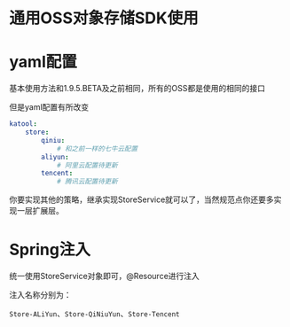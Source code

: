 # 通用OSS对象存储SDK使用

# yaml配置

基本使用方法和1.9.5.BETA及之前相同，所有的OSS都是使用的相同的接口

但是yaml配置有所改变

```yaml
katool:
	store:
		qiniu:
			# 和之前一样的七牛云配置
		aliyun:
			# 阿里云配置待更新
		tencent:
			# 腾讯云配置待更新
```

你要实现其他的策略，继承实现StoreService就可以了，当然规范点你还要多实现一层扩展层。

# Spring注入

统一使用StoreService对象即可，@Resource进行注入

注入名称分别为：

`Store-ALiYun`、`Store-QiNiuYun`、`Store-Tencent`

